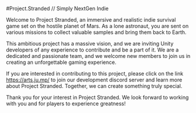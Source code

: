 #Project.Stranded // Simply NextGen Indie

Welcome to Project Stranded, an immersive and realistic indie survival game set on the hostile planet of Mars. As a lone astronaut, you are sent on various missions to collect valuable samples and bring them back to Earth.

This ambitious project has a massive vision, and we are inviting Unity developers of any experience to contribute and be a part of it. We are a dedicated and passionate team, and we welcome new members to join us in creating an unforgettable gaming experience.

If you are interested in contributing to this project, please click on the link https://arts.ju.mp/ to join our development discord server and learn more about Project Stranded. Together, we can create something truly special.

Thank you for your interest in Project Stranded. We look forward to working with you and for players to experience greatness!
